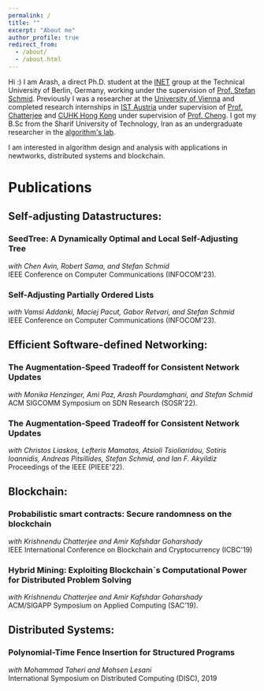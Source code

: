 ```yaml
---
permalink: /
title: ""
excerpt: "About me"
author_profile: true
redirect_from: 
  - /about/
  - /about.html
---
```


Hi :) I am Arash, a direct Ph.D. student at the <a href="https://www.linkedin.com/company/inet-tuberlin/">INET</a> group at the Technical University of Berlin, Germany, working under the supervision of <a href="https://schmiste.github.io/">Prof. Stefan Schmid</a>.
Previously I was a researcher at the <a href="https://www.univie.ac.at/ct/">University of Vienna</a> and completed research internships in <a href="https://phd.pages.ista.ac.at/isternship/">IST Austria</a> under supervision of <a href="https://pub.ist.ac.at/~kchatterjee/">Prof. Chatterjee</a> and <a href="https://www.summer.cuhk.edu.hk/surp/">CUHK Hong Kong</a> under supervision of <a href="https://www.cse.cuhk.edu.hk/~jcheng/">Prof. Cheng</a>. I got my B.Sc from the Sharif University of Technology, Iran as an undergraduate researcher in the <a href="https://web.archive.org/web/20201202100255/http://algorithms.ce.sharif.edu/members?page=2">algorithm's lab</a>.

I am interested in algorithm design and analysis with applications in newtworks, distributed systems and blockchain.

# Publications

## Self-adjusting Datastructures:

### SeedTree: A Dynamically Optimal and Local Self-Adjusting Tree
*with Chen Avin, Robert Sama, and Stefan Schmid*\
IEEE Conference on Computer Communications (INFOCOM'23).

### Self-Adjusting Partially Ordered Lists
*with Vamsi Addanki, Maciej Pacut, Gabor Retvari, and Stefan Schmid*\
IEEE Conference on Computer Communications (INFOCOM'23).

## Efficient Software-defined Networking:
### The Augmentation-Speed Tradeoff for Consistent Network Updates
*with Monika Henzinger, Ami Paz, Arash Pourdamghani, and Stefan Schmid*\
ACM SIGCOMM Symposium on SDN Research (SOSR'22).

### The Augmentation-Speed Tradeoff for Consistent Network Updates
*with Christos Liaskos, Lefteris Mamatas, Atsioli Tsioliaridou, Sotiris Ioannidis, Andreas Pitsillides, Stefan Schmid, and Ian F. Akyildiz*\
Proceedings of the IEEE (PIEEE'22).

## Blockchain:
### Probabilistic smart contracts: Secure randomness on the blockchain
*with Krishnendu Chatterjee and Amir Kafshdar Goharshady*\
IEEE International Conference on Blockchain and Cryptocurrency (ICBC'19)

### Hybrid Mining: Exploiting Blockchain`s Computational Power for Distributed Problem Solving
*with Krishnendu Chatterjee and Amir Kafshdar Goharshady*\
ACM/SIGAPP Symposium on Applied Computing (SAC'19).

## Distributed Systems:
### Polynomial-Time Fence Insertion for Structured Programs
*with Mohammad Taheri and Mohsen Lesani*\
International Symposium on Distributed Computing (DISC), 2019





